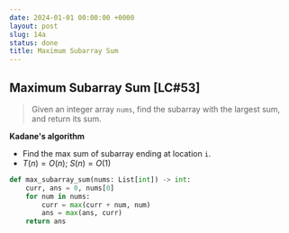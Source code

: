 ```yaml
---
date: 2024-01-01 00:00:00 +0000
layout: post
slug: 14a
status: done
title: Maximum Subarray Sum
---
```


## Maximum Subarray Sum [LC#53]
> Given an integer array `nums`, find the subarray with the largest sum, and return its sum.


**Kadane's algorithm**
- Find the max sum of subarray ending at location `i`.
- $T(n) = O(n)$; $S(n) = O(1)$

```python
def max_subarray_sum(nums: List[int]) -> int:
    curr, ans = 0, nums[0]
    for num in nums:
        curr = max(curr + num, num)
        ans = max(ans, curr)
    return ans
```